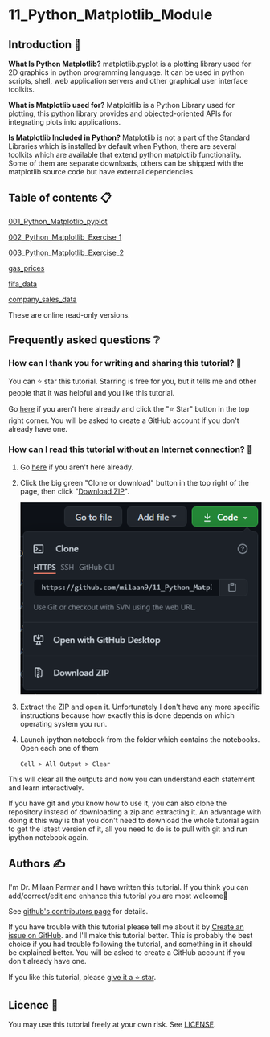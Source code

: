 # 11_Python_Matplotlib_Module

## Introduction 👋

**What Is Python Matplotlib?**
matplotlib.pyplot is a plotting library used for 2D graphics in python programming language. It can be used in python scripts, shell, web application servers and other graphical user interface toolkits.

**What is Matplotlib used for?**
Matploitlib is a Python Library used for plotting, this python library provides and objected-oriented APIs for integrating plots into applications.

**Is Matplotlib Included in Python?**
Matplotlib is not a part of the Standard Libraries which is installed by default when Python, there are several toolkits which are available that extend python matplotlib functionality. Some of them are separate downloads, others can be shipped with the matplotlib source code but have external dependencies.


## Table of contents 📋


[001_Python_Matplotlib_pyplot](https://github.com/milaan9/11_Python_Matplotlib_Module/blob/main/001_Python_Matplotlib_pyplot.ipynb)


[002_Python_Matplotlib_Exercise_1](https://github.com/milaan9/11_Python_Matplotlib_Module/blob/main/002_Python_Matplotlib_Exercise_1.ipynb)


[003_Python_Matplotlib_Exercise_2](https://github.com/milaan9/11_Python_Matplotlib_Module/blob/main/003_Python_Matplotlib_Exercise_2.ipynb)


[gas_prices](https://github.com/milaan9/11_Python_Matplotlib_Module/blob/main/gas_prices.csv)


[fifa_data](https://github.com/milaan9/11_Python_Matplotlib_Module/blob/main/fifa_data.csv)


[company_sales_data](https://github.com/milaan9/11_Python_Matplotlib_Module/blob/main/company_sales_data.csv)


These are online read-only versions.


## Frequently asked questions ❔

### How can I thank you for writing and sharing this tutorial? 🌷

You can ⭐ star this tutorial. Starring is free for you, but it tells me and other people that it was helpful and you like this tutorial.

Go [here](https://github.com/milaan9/11_Python_Matplotlib_Module) if you aren't here already and click the "⭐ Star" button in the top right corner. You will be asked to create a GitHub account if you don't already have one.

### How can I read this tutorial without an Internet connection? 🤔

1. Go [here](https://github.com/milaan9/11_Python_Matplotlib_Module) if you aren't here already.
    
2. Click the big green "Clone or download" button in the top right of the page, then click "[Download ZIP](https://github.com/milaan9/11_Python_Matplotlib_Module/archive/refs/heads/main.zip)".

    ![Download ZIP](img/dnld_rep.png)

3. Extract the ZIP and open it. Unfortunately I don't have any more specific instructions because how exactly this is done depends on which operating system you run.
    
4. Launch ipython notebook from the folder which contains the notebooks. Open each one of them
  
    `Cell > All Output > Clear`
    
This will clear all the outputs and now you can understand each statement and learn interactively.

If you have git and you know how to use it, you can also clone the repository instead of downloading a zip and extracting it. An advantage with doing it this way is that you don't need to download the whole tutorial again to get the latest version of it, all you need to do is to pull with git and run ipython notebook again.


## Authors ✍️

I'm Dr. Milaan Parmar and I have written this tutorial. If you think you can add/correct/edit and enhance this tutorial you are most welcome🙏

See [github's contributors page](https://github.com/milaan9/11_Python_Matplotlib_Module/graphs/contributors) for details.

If you have trouble with this tutorial please tell me about it by [Create an issue on GitHub](https://github.com/milaan9/11_Python_Matplotlib_Module/issues/new). and I'll make this tutorial better. This is probably the best choice if you had trouble following the tutorial, and something in it should be explained better. You will be asked to create a GitHub account if you don't already have one.

If you like this tutorial, please [give it a ⭐ star](https://github.com/milaan9/11_Python_Matplotlib_Module).


## Licence 📜

You may use this tutorial freely at your own risk. See [LICENSE](./LICENSE).
